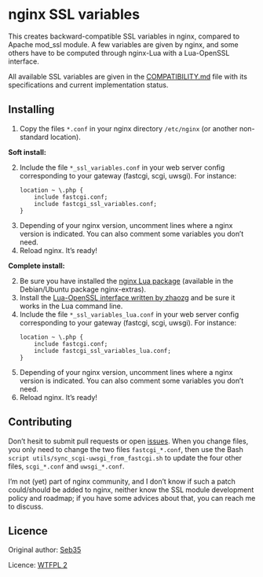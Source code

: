 nginx SSL variables
===================

This creates backward-compatible SSL variables in nginx, compared to Apache mod_ssl module. A few variables are given by nginx, and some others have to be computed through nginx-Lua with a Lua-OpenSSL interface.

All available SSL variables are given in the [COMPATIBILITY.md](COMPATIBILITY.md) file with its specifications and current implementation status.

Installing
----------

1. Copy the files `*.conf` in your nginx directory `/etc/nginx` (or another non-standard location).

__Soft install:__

2. Include the file `*_ssl_variables.conf` in your web server config corresponding to your gateway (fastcgi, scgi, uwsgi). For instance:
   ```nginx
   location ~ \.php {
       include fastcgi.conf;
       include fastcgi_ssl_variables.conf;
   }
   ```
3. Depending of your nginx version, uncomment lines where a nginx version is indicated. You can also comment some variables you don’t need.
4. Reload nginx. It’s ready!

__Complete install:__

2. Be sure you have installed the [nginx Lua package](http://wiki.nginx.org/HttpLuaModule) (available in the Debian/Ubuntu package nginx-extras).
3. Install the [Lua-OpenSSL interface written by zhaozg](https://github.com/zhaozg/lua-openssl) and be sure it works in the Lua command line.
4. Include the file `*_ssl_variables_lua.conf` in your web server config corresponding to your gateway (fastcgi, scgi, uwsgi). For instance:
   ```nginx
   location ~ \.php {
       include fastcgi.conf;
       include fastcgi_ssl_variables_lua.conf;
   }
   ```
5. Depending of your nginx version, uncomment lines where a nginx version is indicated. You can also comment some variables you don’t need.
6. Reload nginx. It’s ready!

Contributing
------------

Don’t hesit to submit pull requests or open [issues](https://github.com/Seb35/nginx-ssl-variables/issues). When you change files, you only need to change the two files `fastcgi_*.conf`, then use the Bash `script utils/sync_scgi-uwsgi_from_fastcgi.sh` to update the four other files, `scgi_*.conf` and `uwsgi_*.conf`.

I’m not (yet) part of nginx community, and I don’t know if such a patch could/should be added to nginx, neither know the SSL module development policy and roadmap; if you have some advices about that, you can reach me to discuss.

Licence
-------

Original author: [Seb35](https://github.com/Seb35)

Licence: [WTFPL 2](http://www.wtfpl.net)

